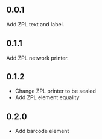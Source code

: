 ## 0.0.1

Add ZPL text and label.

## 0.1.1

Add ZPL network printer.

## 0.1.2

- Change ZPL printer to be sealed
- Add ZPL element equality

## 0.2.0

- Add barcode element
